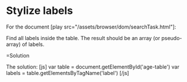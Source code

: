 
# Stylize labels 

For the document [play src="/assets/browser/dom/searchTask.html"]:

Find all labels inside the table. The result should be an array (or pseudo-array) of labels.


=Solution

The solution:
[js]
var table = document.getElementById('age-table')
var labels = table.getElementsByTagName('label')
[/js]



